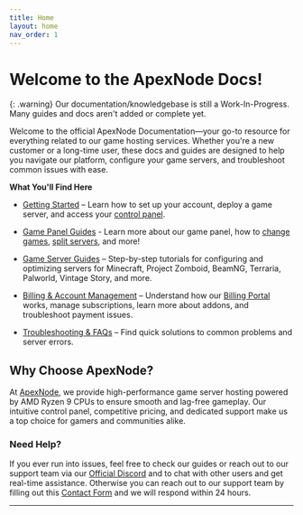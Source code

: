 ```yaml
---
title: Home
layout: home
nav_order: 1
---
```


# Welcome to the ApexNode Docs!

{: .warning}
Our documentation/knowledgebase is still a Work-In-Progress. Many guides and docs aren't added or complete yet.

Welcome to the official ApexNode Documentation—your go-to resource for everything related to our game hosting services. Whether you're a new customer or a long-time user, these docs and guides are designed to help you navigate our platform, configure your game servers, and troubleshoot common issues with ease.

**What You'll Find Here**

-   [Getting Started](getstarted) – Learn how to set up your account, deploy a game server, and access your [control panel](https://panel.apexnode.host).

-   [Game Panel Guides](panel) - Learn more about our game panel, how to [change games](panel/changegame), [split servers](panel/splitserver), and more!
    
-   [Game Server Guides](games) – Step-by-step tutorials for configuring and optimizing servers for Minecraft, Project Zomboid, BeamNG, Terraria, Palworld, Vintage Story, and more.
    
-   [Billing & Account Management](billing) – Understand how our [Billing Portal] works, manage subscriptions, learn more about addons, and troubleshoot payment issues.
    
-   [Troubleshooting & FAQs](faq) – Find quick solutions to common problems and server errors.

## Why Choose ApexNode?

At [ApexNode](https://apexnode.host), we provide high-performance game server hosting powered by AMD Ryzen 9 CPUs to ensure smooth and lag-free gameplay. Our intuitive control panel, competitive pricing, and dedicated support make us a top choice for gamers and communities alike.

### Need Help?

If you ever run into issues, feel free to check our guides or reach out to our support team via our [Official Discord] and to chat with other users and get real-time assistance. Otherwise you can reach out to our support team by filling out this [Contact Form](https://billing.apexnode.host/contact.php) and we will respond within 24 hours.

----

[Website]: https://apexnode.host
[Official Discord]: https://apexnode.host/discord
[Billing Portal]: https://billing.apexnode.host
[Game Panel]: https://panel.apexnode.host